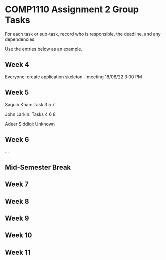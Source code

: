 # COMP1110 Assignment 2 Group Tasks

For each task or sub-task, record who is responsible, the deadline, and
any dependencies.

Use the entries below as an example.

## Week 4

Everyone: create application skeleton - meeting 18/08/22 3:00 PM

## Week 5

Saquib Khan: Task 3 5 7

John Larkin: Tasks 4 6 8

Adeer Siddiqi: Unknown

## Week 6

...

## Mid-Semester Break

## Week 7

## Week 8

## Week 9

## Week 10

## Week 11
